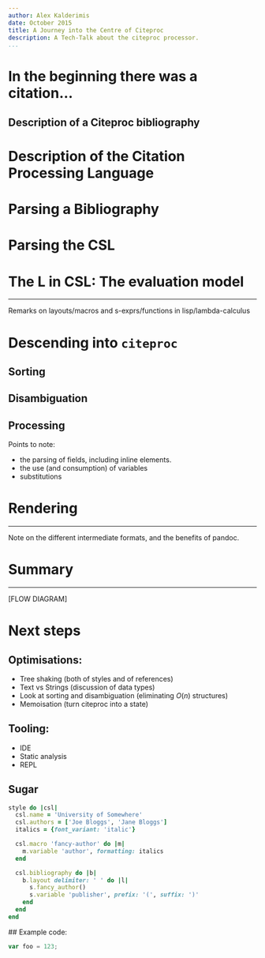 ```yaml
---
author: Alex Kalderimis
date: October 2015
title: A Journey into the Centre of Citeproc
description: A Tech-Talk about the citeproc processor.
...
```


# In the beginning there was a citation...

## Description of a Citeproc bibliography

# Description of the Citation Processing Language

# Parsing a Bibliography

# Parsing the CSL

# The L in CSL: The evaluation model

----------------------

Remarks on layouts/macros and s-exprs/functions in lisp/lambda-calculus

# Descending into <code>citeproc</code>

## Sorting

## Disambiguation

## Processing

Points to note:

- the parsing of fields, including inline elements.
- the use (and consumption) of variables
- substitutions

# Rendering

----------------------

Note on the different intermediate formats, and the benefits of pandoc.

# Summary

----------------------

[FLOW DIAGRAM]

# Next steps

## Optimisations:

- Tree shaking (both of styles and of references)
- Text vs Strings (discussion of data types)
- Look at sorting and disambiguation (eliminating $O(n)$ structures)
- Memoisation (turn citeproc into a state)

## Tooling:

- IDE
- Static analysis
- REPL

## Sugar

```ruby
style do |csl|
  csl.name = 'University of Somewhere'
  csl.authors = ['Joe Bloggs', 'Jane Bloggs']
  italics = {font_variant: 'italic'}

  csl.macro 'fancy-author' do |m|
    m.variable 'author', formatting: italics
  end

  csl.bibliography do |b|
    b.layout delimiter: ' ' do |l|
      s.fancy_author()
      s.variable 'publisher', prefix: '(', suffix: ')'
    end
  end
end
```

## Example code:

```javascript
var foo = 123;
```
